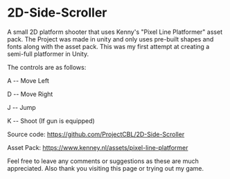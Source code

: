# 2D-Side-Scroller
A small 2D platform shooter that uses Kenny's  "Pixel Line Platformer" asset pack.  The Project was made in unity and only uses pre-built shapes and fonts along with the asset pack.  This was my first attempt at creating a semi-full platformer in Unity.

The controls are as follows:

A -- Move Left

D -- Move Right

J -- Jump

K -- Shoot (If gun is equipped)

Source code: https://github.com/ProjectCBL/2D-Side-Scroller

Asset Pack: https://www.kenney.nl/assets/pixel-line-platformer

Feel free to leave any comments or suggestions as these are much appreciated.  Also thank you visiting this page or trying out my game.
